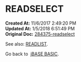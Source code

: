 # READSELECT

**Created At:** 11/6/2017 2:49:20 PM  
**Updated At:** 1/5/2018 6:51:49 PM  
**Original Doc:** [284375-readselect](https://docs.jbase.com/36868-jbase-basic/284375-readselect)  


See also: [READLIST](./../readlist).

Go back to  [jBASE BASIC](./../jbase-basic-programmers-reference-guide).
